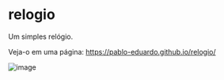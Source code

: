 # relogio
Um simples relógio.

Veja-o em uma página: https://pablo-eduardo.github.io/relogio/

![image](https://user-images.githubusercontent.com/97980970/155637696-c926ebde-3521-43d0-970d-b396c9a8837a.png)
